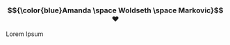<h3 align="center">
    $${\color{blue}Amanda \space Woldseth \space Markovic}$$ ❤️
</h3>

Lorem Ipsum
